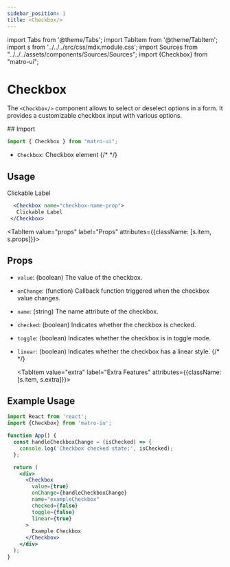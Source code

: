 ```yaml
---
sidebar_position: 1
title: <Checkbox/>
---
```


import Tabs from '@theme/Tabs';
import TabItem from '@theme/TabItem';
import s from '../../../src/css/mdx.module.css';
import Sources from "../../../assets/components/Sources/Sources";
import {Checkbox} from "matro-ui";

# Checkbox

The `<Checkbox/>` component allows to select or deselect options in a form. It provides a customizable checkbox input with various options.

<Sources 
  git="https://github.com/matro-ui/matro-ui/tree/main/dist/inputs/Checkbox"
  npmjs="https://www.npmjs.com/package/matro-ui" 
  name="checkbox"
/>


<div className={s.tabs}>
<Tabs className={s.parent}>
  <TabItem value="usage" label="Usage" attributes={{className: [s.item, s.usage]}}>
## Import 

```jsx
import { Checkbox } from "matro-ui";
```
- `Checkbox`: Checkbox element
{/*  */}

 ## Usage

 <div className={s.preview_box}>
  <Checkbox name="checkbox-name-prop">
    Clickable Label
  </Checkbox>
 </div>

 ```jsx live 
   <Checkbox name="checkbox-name-prop">
    Clickable Label
  </Checkbox>
```




  </TabItem>


  <TabItem value="props" label="Props" attributes={{className: [s.item, s.props]}}>
## Props

- `value`: (boolean) The value of the checkbox.
- `onChange`: (function) Callback function triggered when the checkbox value changes.
- `name`: (string) The name attribute of the checkbox.
- `checked`: (boolean) Indicates whether the checkbox is checked.
- `toggle`: (boolean) Indicates whether the checkbox is in toggle mode.
- `linear`: (boolean) Indicates whether the checkbox has a linear style.
{/*  */}
  </TabItem>



  <TabItem value="extra" label="Extra Features" attributes={{className: [s.item, s.extra]}}>
## Example Usage

```jsx
import React from 'react';
import {Checkbox} from 'matro-iu';

function App() {
  const handleCheckboxChange = (isChecked) => {
    console.log('Checkbox checked state:', isChecked);
  };

  return (
    <div>
      <Checkbox
        value={true}
        onChange={handleCheckboxChange}
        name="exampleCheckbox"
        checked={false}
        toggle={false}
        linear={true}
      >
        Example Checkbox
      </Checkbox>
    </div>
  );
}
```
  </TabItem>



</Tabs>
</div>
